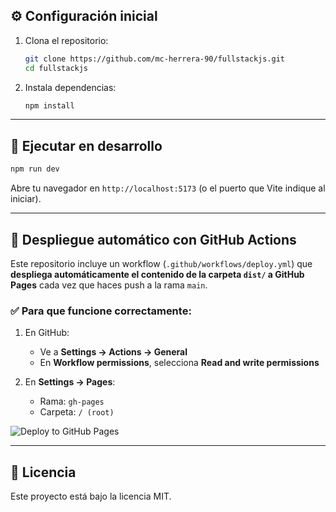 ## ⚙️ Configuración inicial

1. Clona el repositorio:
   ```bash
   git clone https://github.com/mc-herrera-90/fullstackjs.git
   cd fullstackjs
   ```

2. Instala dependencias:

   ```bash
   npm install
   ```

---

## 🚀 Ejecutar en desarrollo

```bash
npm run dev
```

Abre tu navegador en `http://localhost:5173` (o el puerto que Vite indique al iniciar).

---

## 🚀 Despliegue automático con GitHub Actions

Este repositorio incluye un workflow (`.github/workflows/deploy.yml`) que **despliega automáticamente el contenido de la carpeta `dist/` a GitHub Pages** cada vez que haces push a la rama `main`.

### ✅ Para que funcione correctamente:

1. En GitHub:

   * Ve a **Settings → Actions → General**
   * En **Workflow permissions**, selecciona **Read and write permissions**

2. En **Settings → Pages**:

   * Rama: `gh-pages`
   * Carpeta: `/ (root)`


![Deploy to GitHub Pages](https://github.com/mc-herrera-90/fullstackjs/actions/workflows/deploy.yml/badge.svg)

---

## 📄 Licencia

Este proyecto está bajo la licencia MIT.
